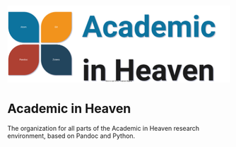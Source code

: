 ![Academic in Heaven Logo](images/aih_logo2.svg)

# Academic in Heaven


The organization for all parts of the Academic in Heaven research environment, based on Pandoc and Python.
